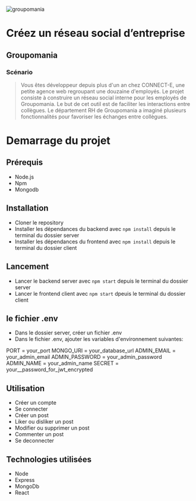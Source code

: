 ![groupomania](../groupomania/client/src/assets/images/icon-left-font.png)

# Créez un réseau social d’entreprise

## Groupomania


### Scénario

> Vous êtes développeur depuis plus d'un an chez CONNECT-E, une petite agence web regroupant une douzaine d'employés.
> Le projet consiste à construire un réseau social interne pour les employés de Groupomania. Le but de cet outil est de faciliter les interactions entre collègues. Le département RH de Groupomania a imaginé plusieurs fonctionnalités pour favoriser les échanges entre collègues.

# Demarrage du projet

## Prérequis

- Node.js
- Npm
- Mongodb

## Installation

- Cloner le repository
- Installer les dépendances du backend avec `npm install` depuis le terminal du dossier server
- Installer les dépendances du frontend avec `npm install` depuis le terminal du dossier client

## Lancement

- Lancer le backend server avec `npm start` depuis le terminal du dossier server
- Lancer le frontend client avec `npm start` dpeuis le terminal du dossier client

## le fichier .env

- Dans le dossier server, créer un fichier .env
- Dans le fichier .env, ajouter les variables d'environnement suivantes:

PORT = your_port
MONGO_URI = your_database_url
ADMIN_EMAIL = your_admin_email
ADMIN_PASSWORD = your_admin_password
ADMIN_NAME = your_admin_name
SECRET = your__password_for_jwt_encrypted

## Utilisation

- Créer un compte
- Se connecter
- Créer un post
- Liker ou disliker un post
- Modifier ou supprimer un post
- Commenter un post
- Se deconnecter

## Technologies utilisées

- Node
- Express
- MongoDb
- React
